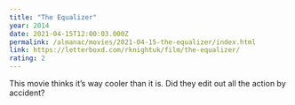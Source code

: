 ```yaml
---
title: "The Equalizer"
year: 2014
date: 2021-04-15T12:00:03.000Z
permalink: /almanac/movies/2021-04-15-the-equalizer/index.html
link: https://letterboxd.com/rknightuk/film/the-equalizer/
rating: 2
---
```


This movie thinks it’s way cooler than it is. Did they edit out all
the action by accident?